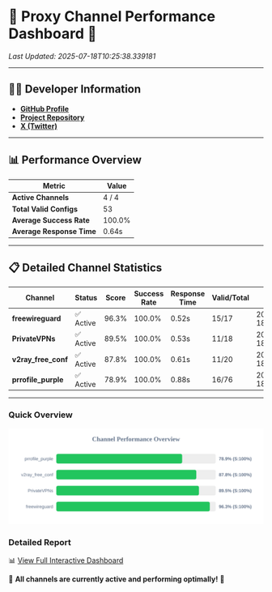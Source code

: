 # 🌟 Proxy Channel Performance Dashboard 🌟

_Last Updated: 2025-07-18T10:25:38.339181_

---

## 👩‍💻 Developer Information

- **[GitHub Profile](https://github.com/4n0nymou3)**  
- **[Project Repository](https://github.com/4n0nymou3/multi-proxy-config-fetcher)**  
- **[X (Twitter)](https://x.com/4n0nymou3)**  

---

## 📊 Performance Overview

| Metric                | Value       |
|-----------------------|-------------|
| **Active Channels**   | 4 / 4       |
| **Total Valid Configs** | 53          |
| **Average Success Rate** | 100.0%      |
| **Average Response Time** | 0.64s       |

---

## 📋 Detailed Channel Statistics

| Channel          | Status     | Score  | Success Rate | Response Time | Valid/Total | Last Success               |
|------------------|------------|--------|--------------|---------------|-------------|----------------------------|
| **freewireguard**  | ✅ Active  | 96.3%  | 100.0% | 0.52s         | 15/17       | 2025-07-18T10:25:38.337668 |
| **PrivateVPNs**  | ✅ Active  | 89.5%  | 100.0% | 0.53s         | 11/18       | 2025-07-18T10:25:37.791534 |
| **v2ray_free_conf**  | ✅ Active  | 87.8%  | 100.0% | 0.61s         | 11/20       | 2025-07-18T10:25:37.231217 |
| **prrofile_purple**  | ✅ Active  | 78.9%  | 100.0% | 0.88s         | 16/76       | 2025-07-18T10:25:36.557813 |

---

### Quick Overview
<div align="center">
  <a href="https://raw.githubusercontent.com/nullluser/NullRepo/refs/heads/main/assets/channel_stats_chart.svg">
    <img src="https://raw.githubusercontent.com/nullluser/NullRepo/refs/heads/main/assets/channel_stats_chart.svg" alt="Source Performance Statistics" width="800">
  </a>
</div>

### Detailed Report
📊 [View Full Interactive Dashboard](https://htmlpreview.github.io/?https://github.com/nullluser/NullRepo/blob/main/assets/performance_report.html)

🎉 **All channels are currently active and performing optimally!** 🎉
